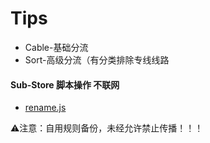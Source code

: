 # Tips
* Cable-基础分流
* Sort-高级分流（有分类排除专线线路

#### Sub-Store 脚本操作 不联网
* [rename.js](https://raw.githubusercontent.com/Baklng/Openclash/refs/heads/main/rename.js)


⚠️注意：自用规则备份，未经允许禁止传播！！！
